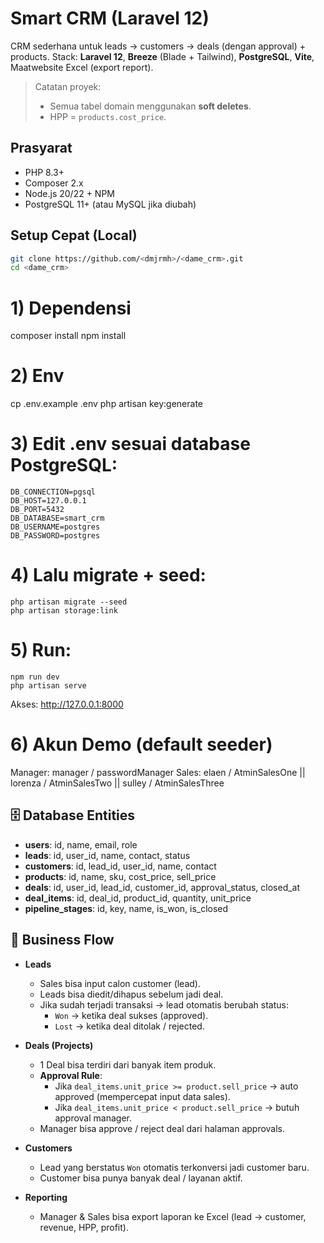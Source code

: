 # Smart CRM (Laravel 12)

CRM sederhana untuk leads → customers → deals (dengan approval) + products.
Stack: **Laravel 12**, **Breeze** (Blade + Tailwind), **PostgreSQL**, **Vite**, Maatwebsite Excel (export report).

> Catatan proyek:
> - Semua tabel domain menggunakan **soft deletes**.
> - HPP = `products.cost_price`.

## Prasyarat
- PHP 8.3+
- Composer 2.x
- Node.js 20/22 + NPM
- PostgreSQL 11+ (atau MySQL jika diubah)

## Setup Cepat (Local)

```bash
git clone https://github.com/<dmjrmh>/<dame_crm>.git
cd <dame_crm>
```

# 1) Dependensi
composer install
npm install

# 2) Env
cp .env.example .env
php artisan key:generate

# 3) Edit .env sesuai database PostgreSQL:
```
DB_CONNECTION=pgsql
DB_HOST=127.0.0.1
DB_PORT=5432
DB_DATABASE=smart_crm
DB_USERNAME=postgres
DB_PASSWORD=postgres
```

# 4) Lalu migrate + seed:
```
php artisan migrate --seed
php artisan storage:link
```

# 5) Run:
```
npm run dev
php artisan serve
```

Akses: http://127.0.0.1:8000

# 6) Akun Demo (default seeder) 

Manager: manager / passwordManager
Sales: elaen / AtminSalesOne || lorenza / AtminSalesTwo || sulley / AtminSalesThree

## 🗄️ Database Entities

- **users**: id, name, email, role
- **leads**: id, user_id, name, contact, status
- **customers**: id, lead_id, user_id, name, contact
- **products**: id, name, sku, cost_price, sell_price
- **deals**: id, user_id, lead_id, customer_id, approval_status, closed_at
- **deal_items**: id, deal_id, product_id, quantity, unit_price
- **pipeline_stages**: id, key, name, is_won, is_closed

## 🔄 Business Flow

- **Leads**
  - Sales bisa input calon customer (lead).
  - Leads bisa diedit/dihapus sebelum jadi deal.
  - Jika sudah terjadi transaksi → lead otomatis berubah status:
    - `Won` → ketika deal sukses (approved).
    - `Lost` → ketika deal ditolak / rejected.

- **Deals (Projects)**
  - 1 Deal bisa terdiri dari banyak item produk.
  - **Approval Rule**:
    - Jika `deal_items.unit_price >= product.sell_price` → auto approved (mempercepat input data sales).
    - Jika `deal_items.unit_price < product.sell_price` → butuh approval manager.
  - Manager bisa approve / reject deal dari halaman approvals.

- **Customers**
  - Lead yang berstatus `Won` otomatis terkonversi jadi customer baru.
  - Customer bisa punya banyak deal / layanan aktif.

- **Reporting**
  - Manager & Sales bisa export laporan ke Excel (lead → customer, revenue, HPP, profit).
